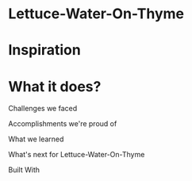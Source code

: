  # Lettuce-Water-On-Thyme # 

# Inspiration #


# What it does? #


Challenges we faced


Accomplishments we're proud of


What we learned


What's next for Lettuce-Water-On-Thyme


Built With
 
